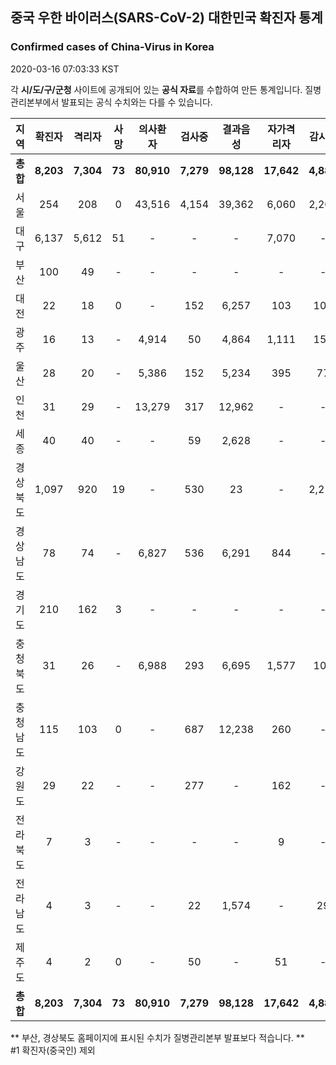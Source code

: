 
## 중국 우한 바이러스(SARS-CoV-2) 대한민국 확진자 통계
### Confirmed cases of China-Virus in Korea
2020-03-16 07:03:33 KST

각 **시/도/구/군청** 사이트에 공개되어 있는 **공식 자료**를 수합하여 만든 통계입니다.
질병관리본부에서 발표되는 공식 수치와는 다를 수 있습니다.


|  지역  | 확진자 |  격리자  |  사망  |  의사환자  |  검사중  |  결과음성  |  자가격리자  |  감시중  |  감시해제  |  퇴원  |
|:------:|:------:|:--------:|:--------:|:----------:|:--------:|:----------------:|:------------:|:--------:|:----------:|:--:|
|**총합**|**8,203**|**7,304**|**73**|**80,910**|**7,279**|**98,128**|**17,642**|**4,885**|**14,555**|**825**|
|서울|254|208|0|43,516|4,154|39,362|6,060|2,200|3,860|46|
|대구|6,137|5,612|51|-|-|-|7,070|-|-|474|
|부산|100|49|-|-|-|-|-|-|-|50|
|대전|22|18|0|-|152|6,257|103|103|382|4|
|광주|16|13|-|4,914|50|4,864|1,111|159|952|3|
|울산|28|20|-|5,386|152|5,234|395|77|318|8|
|인천|31|29|-|13,279|317|12,962|-|-|-|2|
|세종|40|40|-|-|59|2,628|-|-|-|-|
|경상북도|1,097|920|19|-|530|23|-|2,211|7,382|158|
|경상남도|78|74|-|6,827|536|6,291|844|-|-|4|
|경기도|210|162|3|-|-|-|-|-|-|45|
|충청북도|31|26|-|6,988|293|6,695|1,577|106|1,471|5|
|충청남도|115|103|0|-|687|12,238|260|-|-|12|
|강원도|29|22|-|-|277|-|162|-|-|7|
|전라북도|7|3|-|-|-|-|9|-|-|4|
|전라남도|4|3|-|-|22|1,574|-|29|190|1|
|제주도|4|2|0|-|50|-|51|-|-|2|
|**총합**|**8,203**|**7,304**|**73**|**80,910**|**7,279**|**98,128**|**17,642**|**4,885**|**14,555**|**825**|


** 부산, 경상북도 홈페이지에 표시된 수치가 질병관리본부 발표보다 적습니다. **<br>
#1 확진자(중국인) 제외

